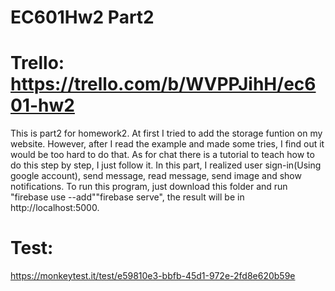 # EC601Hw2 Part2
# Trello: https://trello.com/b/WVPPJihH/ec601-hw2
This is part2 for homework2.
At first I tried to add the storage funtion on my website. However, after I read the example and made some tries, I find out it would be too hard to do that. As for chat there is a tutorial to teach how to do this step by step, I just follow it.
In this part, I realized user sign-in(Using google account), send message, read message, send image and show notifications.
To run this program, just download this folder and run "firebase use --add""firebase serve", the result will be in http://localhost:5000.
# Test:
https://monkeytest.it/test/e59810e3-bbfb-45d1-972e-2fd8e620b59e
